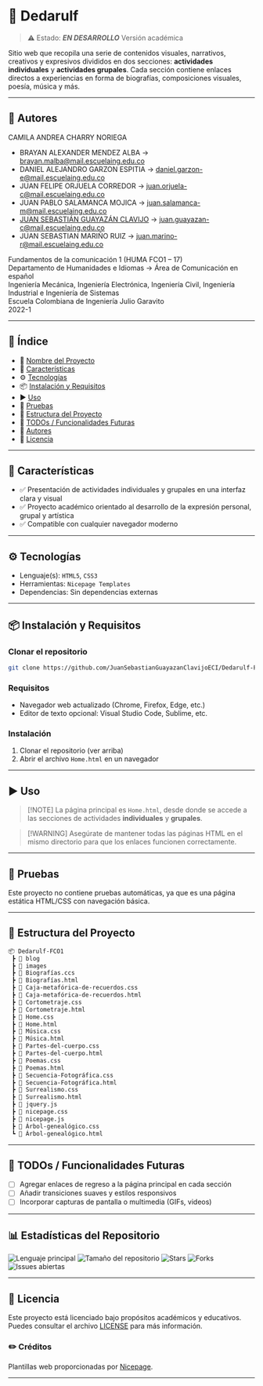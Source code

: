 # 📌 Dedarulf

> ⚠️ Estado: ***EN DESARROLLO*** Versión académica

Sitio web que recopila una serie de contenidos visuales, narrativos, creativos y expresivos divididos en dos secciones: **actividades individuales** y **actividades grupales**. Cada sección contiene enlaces directos a experiencias en forma de biografías, composiciones visuales, poesía, música y más.

---

## 👥 Autores

CAMILA ANDREA CHARRY NORIEGA
- BRAYAN ALEXANDER MENDEZ ALBA → [brayan.malba@mail.escuelaing.edu.co](mailto:brayan.malba@mail.escuelaing.edu.co)
- DANIEL ALEJANDRO GARZON ESPITIA → [daniel.garzon-e@mail.escuelaing.edu.co](mailto:daniel.garzon-e@mail.escuelaing.edu.co)
- JUAN FELIPE ORJUELA CORREDOR → [juan.orjuela-c@mail.escuelaing.edu.co](mailto:juan.orjuela-c@mail.escuelaing.edu.co)
- JUAN PABLO SALAMANCA MOJICA → [juan.salamanca-m@mail.escuelaing.edu.co](mailto:juan.salamanca-m@mail.escuelaing.edu.co)
- [JUAN SEBASTIÁN GUAYAZÁN CLAVIJO](https://github.com/JSGC-ECI) → [juan.guayazan-c@mail.escuelaing.edu.co](mailto:juan.guayazan-c@mail.escuelaing.edu.co)
- JUAN SEBASTIAN MARIÑO RUIZ → [juan.marino-r@mail.escuelaing.edu.co](mailto:juan.marino-r@mail.escuelaing.edu.co)
  
Fundamentos de la comunicación 1 (HUMA FCO1 – 17)    
Departamento de Humanidades e Idiomas → Área de Comunicación en español    
Ingeniería Mecánica, Ingeniería Electrónica, Ingeniería Civil, Ingeniería Industrial e Ingeniería de Sistemas    
Escuela Colombiana de Ingeniería Julio Garavito    
2022-1

---

## 🧠 Índice

- 📌 [Nombre del Proyecto](#-dedarulf---fco1)
- 🚀 [Características](#-características)
- ⚙️ [Tecnologías](#️-tecnologías)
- 📦 [Instalación y Requisitos](#-instalación-y-requisitos)
- ▶️ [Uso](#️-uso)
- 🧪 [Pruebas](#-pruebas)
- 📁 [Estructura del Proyecto](#-estructura-del-proyecto)
- 📌 [TODOs / Funcionalidades Futuras](#-todos--funcionalidades-futuras)
- 👥 [Autores](#-autores)
- 📄 [Licencia](#-licencia)

---

## 🚀 Características

- ✅ Presentación de actividades individuales y grupales en una interfaz clara y visual
- ✅ Proyecto académico orientado al desarrollo de la expresión personal, grupal y artística
- ✅ Compatible con cualquier navegador moderno

---

## ⚙️ Tecnologías

- Lenguaje(s): `HTML5`, `CSS3`
- Herramientas: `Nicepage Templates`
- Dependencias: Sin dependencias externas

---

## 📦 Instalación y Requisitos

### Clonar el repositorio

```bash
git clone https://github.com/JuanSebastianGuayazanClavijoECI/Dedarulf-FCO1.git
````

### Requisitos

* Navegador web actualizado (Chrome, Firefox, Edge, etc.)
* Editor de texto opcional: Visual Studio Code, Sublime, etc.

### Instalación

1. Clonar el repositorio (ver arriba)
2. Abrir el archivo `Home.html` en un navegador

---

## ▶️ Uso

> \[!NOTE]
> La página principal es `Home.html`, desde donde se accede a las secciones de actividades **individuales** y **grupales**.

> \[!WARNING]
> Asegúrate de mantener todas las páginas HTML en el mismo directorio para que los enlaces funcionen correctamente.

---

## 🧪 Pruebas

Este proyecto no contiene pruebas automáticas, ya que es una página estática HTML/CSS con navegación básica.

---

## 📁 Estructura del Proyecto

```bash
📦 Dedarulf-FCO1
 ┣ 📂 blog
 ┣ 📂 images
 ┣ 📜 Biografías.ccs
 ┣ 📜 Biografías.html
 ┣ 📜 Caja-metafórica-de-recuerdos.css
 ┣ 📜 Caja-metafórica-de-recuerdos.html
 ┣ 📜 Cortometraje.css
 ┣ 📜 Cortometraje.html
 ┣ 📜 Home.css
 ┣ 📜 Home.html
 ┣ 📜 Música.css
 ┣ 📜 Música.html
 ┣ 📜 Partes-del-cuerpo.css
 ┣ 📜 Partes-del-cuerpo.html
 ┣ 📜 Poemas.css
 ┣ 📜 Poemas.html
 ┣ 📜 Secuencia-Fotográfica.css
 ┣ 📜 Secuencia-Fotográfica.html
 ┣ 📜 Surrealismo.css
 ┣ 📜 Surrealismo.html
 ┣ 📜 jquery.js
 ┣ 📜 nicepage.css
 ┣ 📜 nicepage.js
 ┣ 📜 Árbol-genealógico.css
 ┗ 📜 Árbol-genealógico.html  
```

---

## 📌 TODOs / Funcionalidades Futuras

* [ ] Agregar enlaces de regreso a la página principal en cada sección
* [ ] Añadir transiciones suaves y estilos responsivos
* [ ] Incorporar capturas de pantalla o multimedia (GIFs, videos)

---

## 📊 Estadísticas del Repositorio

![Lenguaje principal](https://img.shields.io/github/languages/top/JuanSebastianGuayazanClavijoECI/Dedarulf-FCO1?style=flat-square)
![Tamaño del repositorio](https://img.shields.io/github/repo-size/JuanSebastianGuayazanClavijoECI/Dedarulf-FCO1?style=flat-square)
![Stars](https://img.shields.io/github/stars/JuanSebastianGuayazanClavijoECI/Dedarulf-FCO1?style=flat-square)
![Forks](https://img.shields.io/github/forks/JuanSebastianGuayazanClavijoECI/Dedarulf-FCO1?style=flat-square)
![Issues abiertas](https://img.shields.io/github/issues/JuanSebastianGuayazanClavijoECI/Dedarulf-FCO1?style=flat-square)

---

## 📄 Licencia

Este proyecto está licenciado bajo propósitos académicos y educativos. Puedes consultar el archivo [LICENSE](./LICENSE) para más información.

### ✏️ Créditos

Plantillas web proporcionadas por [Nicepage](https://nicepage.com/html-templates).

---
